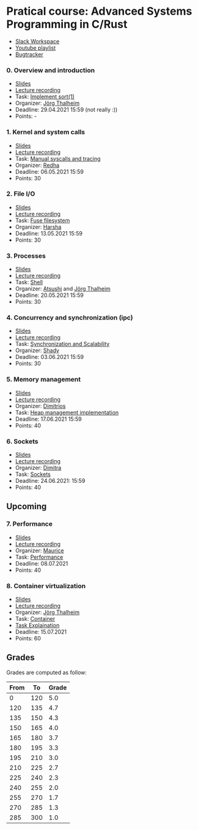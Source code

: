 # Pratical course: Advanced Systems Programming in C/Rust

- [Slack Workspace](https://ls1-courses-tum.slack.com)
- [Youtube playlist](https://www.youtube.com/playlist?list=PLfKm1-FQibbAdPAHgK5Pv8LNRr0o4vou7)
- [Bugtracker](https://github.com/ls1-sys-prog-course/docs/issues)

### 0. Overview and introduction

- [Slides](slides/01-introduction.pdf)
- [Lecture recording](https://www.youtube.com/watch?v=PXwlzMTT0VA&list=PLfKm1-FQibbAdPAHgK5Pv8LNRr0o4vou7&index=2)
- Task: [Implement sort(1)](https://github.com/ls1-sys-prog-course/task0-sort)
- Organizer: [Jörg Thalheim](https://github.com/Mic92)
- Deadline: 29.04.2021 15:59 (not really :))
- Points: -

### 1. Kernel and system calls

- [Slides](slides/task1.pdf)
- [Lecture recording](https://youtu.be/qO33G1od3Xo)
- Task: [Manual syscalls and tracing](https://github.com/ls1-sys-prog-course/task1-syscalls)
- Organizer: [Redha](https://github.com/rgouicem)
- Deadline: 06.05.2021 15:59
- Points: 30

### 2. File I/O

- [Slides](slides/02-files.pdf)
- [Lecture recording](https://youtu.be/wDPH8DYZwCg)
- Task: [Fuse filesystem](https://github.com/ls1-sys-prog-course/task2-fileio)
- Organizer: [Harsha](https://github.com/harshanavkis)
- Deadline: 13.05.2021 15:59
- Points: 30

### 3. Processes

- [Slides](slides/03-processes.pdf)
- [Lecture recording](https://youtu.be/yDALtSjlK-M)
- Task: [Shell](https://github.com/ls1-sys-prog-course/task3-processes)
- Organizer: [Atsushi](https://github.com/AtsushiKoshiba) and [Jörg Thalheim](https://github.com/Mic92)
- Deadline: 20.05.2021 15:59
- Points: 30

### 4. Concurrency and synchronization (ipc)

- [Slides](slides/04-concurrency.pdf)
- [Lecture recording](https://youtu.be/Bj-1pFh8Bck)
- Task: [Synchronization and Scalability](https://github.com/ls1-sys-prog-course/task4-concurrency)
- Organizer: [Shady](https://github.com/shadyalaa)
- Deadline: 03.06.2021 15:59
- Points: 30

### 5. Memory management

- [Slides](slides/05-memory_management.pdf)
- [Lecture recording](https://youtu.be/1LxVzohqRx0)
- Organizer: [Dimitrios](https://github.com/dimstav23)
- Task: [Heap management implementation](https://github.com/ls1-sys-prog-course/task5-memory)
- Deadline: 17.06.2021 15:59
- Points: 40

### 6. Sockets

- [Slides](slides/06-network_programming.pdf)
- [Lecture recording](https://youtu.be/fDRaXnhjoDE)
- Organizer: [Dimitra](https://github.com/dgiantsidi)
- Task: [Sockets](https://github.com/ls1-sys-prog-course/task6-sockets)
- Deadline: 24.06.2021: 15:59
- Points: 40

## Upcoming
### 7. Performance

- [Slides](slides/07-performance.pdf)
- [Lecture recording](https://youtu.be/2eW-J9fs12g)
- Organizer: [Maurice](https://github.com/mbailleu)
- Task: [Performance](https://github.com/ls1-sys-prog-course/task7-performance)
- Deadline: 08.07.2021
- Points: 40

### 8. Container virtualization

- [Slides](slides/08-container.pdf)
- [Lecture recording](https://youtu.be/GMs3kLteZvk)
- Organizer: [Jörg Thalheim](https://github.com/Mic92)
- Task: [Container](https://github.com/ls1-sys-prog-course/task7-container)
- [Task Explaination](https://www.youtube.com/watch?v=INyb4Rj073U)
- Deadline: 15.07.2021
- Points: 60

## Grades

Grades are computed as follow:

|From| To|Grade|
|----|---|-----|
|0   |120| 5.0 |
|120 |135| 4.7 |
|135 |150| 4.3 |
|150 |165| 4.0 |
|165 |180| 3.7 |
|180 |195| 3.3 |
|195 |210| 3.0 |
|210 |225| 2.7 |
|225 |240| 2.3 |
|240 |255| 2.0 |
|255 |270| 1.7 |
|270 |285| 1.3 |
|285 |300| 1.0 |
